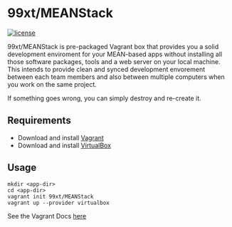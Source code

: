 # 99xt/MEANStack

[![license](https://img.shields.io/github/license/99xt/vagrant-MEANStack.svg)](https://github.com/99xt/vagrant-MEANStack/blob/master/LICENSE)

99xt/MEANStack is pre-packaged Vagrant box that provides you a solid development enviroment for your MEAN-based apps without installing all those software packages, tools and a web server on your local machine. This intends to provide clean and synced development envorement between each team members and also between multiple computers when you work on the same project.

If something goes wrong, you can simply destroy and re-create it.

## Requirements

* Download and install [Vagrant](https://www.vagrantup.com)
* Download and install [VirtualBox](https://www.virtualbox.org/)

## Usage

```
mkdir <app-dir>
cd <app-dir>
vagrant init 99xt/MEANStack
vagrant up --provider virtualbox
```

See the Vagrant Docs [here](https://www.vagrantup.com/docs/)

